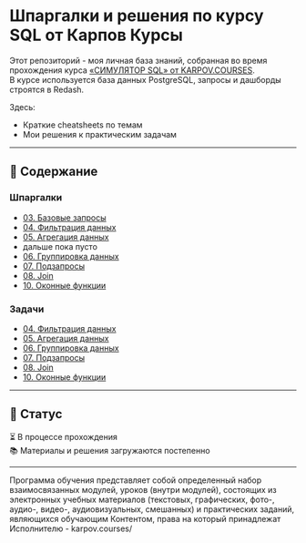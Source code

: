 # Шпаргалки и решения по курсу SQL от Карпов Курсы

Этот репозиторий - моя личная база знаний, собранная во время прохождения курса [«СИМУЛЯТОР SQL» от KARPOV.COURSES](https://karpov.courses/simulator-sql).  
В курсе используется база данных PostgreSQL, запросы и дашборды строятся в Redash.

Здесь:
- Краткие cheatsheets по темам
- Мои решения к практическим задачам

---

## 📑 Содержание

### Шпаргалки
- [03. Базовые запросы](https://github.com/Lunalykaya/sql_karpov_course_notes/blob/main/cheatsheets/03_basic_queries.md)
- [04. Фильтрация данных](https://github.com/Lunalykaya/sql_karpov_course_notes/blob/main/cheatsheets/04_data_filtering.md)    
- [05. Агрегация данных](https://github.com/Lunalykaya/sql_karpov_course_notes/blob/main/cheatsheets/05_data_aggregation.md)
- дальше пока пусто 
- [06. Группировка данных]()
- [07. Подзапросы]()
- [08. Join]()
- [10. Оконные функции]()

### Задачи
- [04. Фильтрация данных]()
- [05. Агрегация данных]()
- [06. Группировка данных]()
- [07. Подзапросы]()
- [08. Join]()
- [10. Оконные функции]()
---

## 📌 Статус

⏳ В процессе прохождения  
📚 Материалы и решения загружаются постепенно

---
Программа обучения представляет собой определенный набор взаимосвязанных модулей, уроков (внутри модулей), состоящих из электронных учебных материалов (текстовых, графических, фото-, аудио-, видео-, аудиовизуальных, смешанных) и практических заданий, являющихся обучающим Контентом, права на который принадлежат Исполнителю - karpov.courses/
